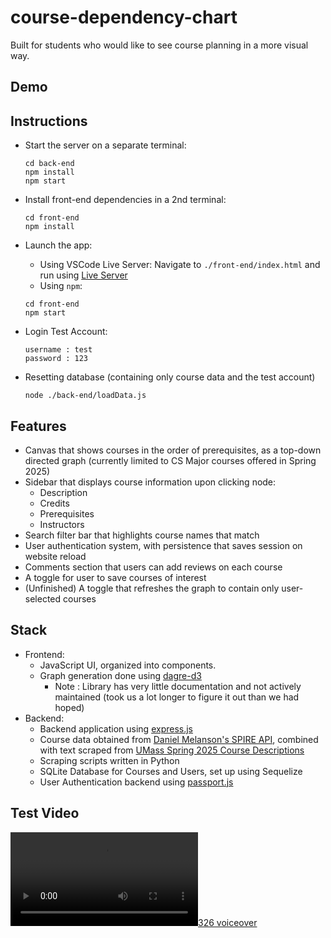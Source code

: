 # course-dependency-chart

Built for students who would like to see course planning in a more visual way.

## Demo

## Instructions

- Start the server on a separate terminal:
  ```
  cd back-end
  npm install
  npm start
  ```
- Install front-end dependencies in a 2nd terminal:
  ```
  cd front-end
  npm install
  ```
- Launch the app:

  - Using VSCode Live Server: Navigate to `./front-end/index.html` and run using [Live Server](https://marketplace.visualstudio.com/items?itemName=ritwickdey.LiveServer)
  - Using `npm`:

  ```
  cd front-end
  npm start
  ```

- Login Test Account:
  ```
  username : test
  password : 123
  ```
- Resetting database (containing only course data and the test account)
  ```
  node ./back-end/loadData.js
  ```

## Features

- Canvas that shows courses in the order of prerequisites, as a top-down directed graph
  (currently limited to CS Major courses offered in Spring 2025)
- Sidebar that displays course information upon clicking node:
  - Description
  - Credits
  - Prerequisites
  - Instructors
- Search filter bar that highlights course names that match
- User authentication system, with persistence that saves session on website reload
- Comments section that users can add reviews on each course
- A toggle for user to save courses of interest
- (Unfinished) A toggle that refreshes the graph to contain only user-selected courses

## Stack

- Frontend:
  - JavaScript UI, organized into components.
  - Graph generation done using [dagre-d3](https://github.com/dagrejs/dagre-d3)
    - Note : Library has very little documentation and not actively maintained (took us a lot longer to figure it out than we had hoped)
- Backend:
  - Backend application using [express.js](https://www.passportjs.org)
  - Course data obtained from [Daniel Melanson's SPIRE API](https://spire-api.melanson.dev/), combined with text scraped from [UMass Spring 2025 Course Descriptions](https://content.cs.umass.edu/content/spring-2025-course-descriptions?_gl=1*1bpqesh*_gcl_au*MTI1MzYxNjE3MS4xNzMwMjU0Mjkw*_ga*MTM1NzU4NTkxNi4xNzMwMjU0Mjkx*_ga_21RLS0L7EB*MTczMzg4ODk4Mi40OC4wLjE3MzM4ODg5ODIuMC4wLjA.)
  - Scraping scripts written in Python
  - SQLite Database for Courses and Users, set up using Sequelize
  - User Authentication backend using [passport.js](https://www.passportjs.org)

## Test Video

[![326 voiceover](movie.mp4)](movie.mp4)
